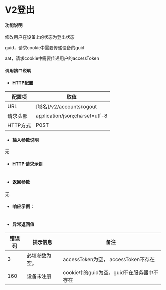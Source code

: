 # V2登出

#### 功能说明

修改用户在设备上的状态为登出状态

guid，请求cookie中需要传递设备的guid

aat，请求cookie中需要传递用户的accessToken

#### 调用接口说明

* #### HTTP配置

| 配置项   | 取值                           |
| -------- | ------------------------------ |
| URL      | \[域名\]/v2/accounts/logout    |
| 请求头部 | application/json;charset=utf-8 |
| HTTP方式 | POST                           |

* #### 输入参数说明

无

* #### HTTP 请求示例

```

```

* #### 返回参数

无

* #### 响应示例：

```json

```

* #### 异常返回值

| 错误码 | 提示信息       | 备注                                       |
| ------ | -------------- | ------------------------------------------ |
| 3      | 必填参数为空。 |     accessToken为空， accessToken不存在                 |
| 160    | 设备未注册     | cookie中的guid为空，guid不在服务器中不存在 |



